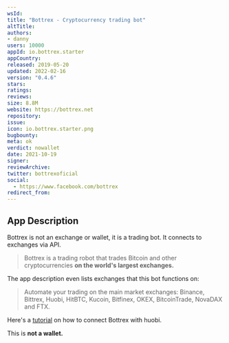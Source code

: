 ```yaml
---
wsId: 
title: "Bottrex - Cryptocurrency trading bot"
altTitle: 
authors:
- danny
users: 10000
appId: io.bottrex.starter
appCountry: 
released: 2019-05-20
updated: 2022-02-16
version: "0.4.6"
stars: 
ratings: 
reviews: 
size: 8.8M
website: https://bottrex.net
repository: 
issue: 
icon: io.bottrex.starter.png
bugbounty: 
meta: ok
verdict: nowallet
date: 2021-10-19
signer: 
reviewArchive:
twitter: bottrexoficial
social:
  - https://www.facebook.com/bottrex
redirect_from:
---
```


## App Description

Bottrex is not an exchange or wallet, it is a trading bot. It connects to exchanges via API.

> Bottrex is a trading robot that trades Bitcoin and other cryptocurrencies **on the world's largest exchanges.**

The app description even lists exchanges that this bot functions on:

> Automate your trading on the main market exchanges: Binance, Bittrex, Huobi, HitBTC, Kucoin, Bitfinex, OKEX, BitcoinTrade, NovaDAX and FTX.

Here's a [tutorial](https://support.bottrex.net/en/articles/61/connect-your-bot-to-huobi) on how to connect Bottrex with huobi.

This is **not a wallet.**
